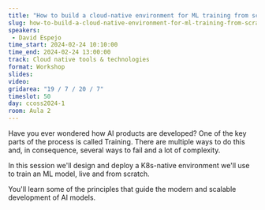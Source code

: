 ```yaml
---
title: "How to build a cloud-native environment for ML training from scratch"
slug: how-to-build-a-cloud-native-environment-for-ml-training-from-scratch
speakers:
 - David Espejo
time_start: 2024-02-24 10:10:00
time_end: 2024-02-24 13:00:00
track: Cloud native tools & technologies
format: Workshop
slides: 
video: 
gridarea: "19 / 7 / 20 / 7"
timeslot: 50
day: ccoss2024-1
room: Aula 2
---
```


Have you ever wondered how AI products are developed? One of the key parts of the process is called Training. There are multiple ways to do this and, in consequence, several ways to fail and a lot of complexity.
 
 
 
 In this session we'll design and deploy a K8s-native environment we'll use to train an ML model, live and from scratch.
 
 
 
 You'll learn some of the principles that guide the modern and scalable development of AI models.